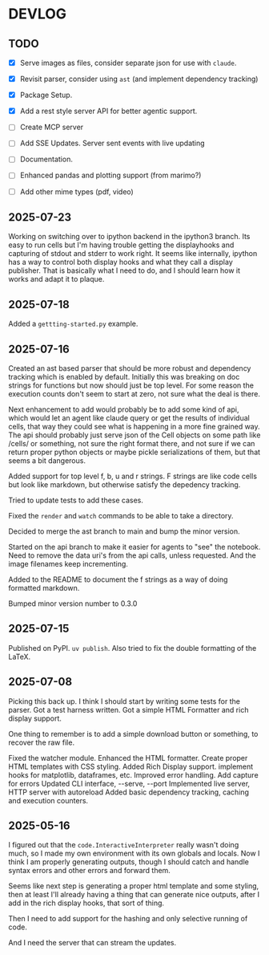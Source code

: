 # DEVLOG

## TODO

 - [X] Serve images as files, consider separate json for use with `claude`.
 - [X] Revisit parser, consider using `ast` (and implement dependency tracking)
 - [X] Package Setup.
 - [X] Add a rest style server API for better agentic support.
 - [ ] Create MCP server
 - [ ] Add SSE Updates. Server sent events with live updating
 - [ ] Documentation.
 - [ ] Enhanced pandas and plotting support (from marimo?)
 - [ ] Add other mime types (pdf, video)


## 2025-07-23

Working on switching over to ipython backend in the ipython3 branch.  Its easy to run cells
but I'm having trouble getting the displayhooks and capturing of stdout and stderr to work right.
It seems like internally, ipython has a way to control both display hooks and what they call a 
display publisher.  That is basically what I need to do, and I should learn how it works
and adapt it to plaque.

## 2025-07-18

Added a `gettting-started.py` example.


## 2025-07-16

Created an ast based parser that should be more robust and dependency tracking
which is enabled by default. Initially this was breaking on doc strings for
functions but now should just be top level. For some reason the execution
counts don't seem to start at zero, not sure what the deal is there.

Next enhancement to add would probably be to add some kind of api, which would
let an agent like claude query or get the results of individual cells, that way
they could see what is happening in a more fine grained way.  The api should
probably just serve json of the Cell objects on some path like /cells/ or
something, not sure the right format there, and not sure if we can return
proper python objects or maybe pickle serializations of them, but that seems a
bit dangerous. 

Added support for top level f, b, u and r strings.  F strings are like code
cells but look like markdown, but otherwise satisfy the depedency tracking.

Tried to update tests to add these cases.

Fixed the `render` and `watch` commands to be able to take a directory.

Decided to merge the ast branch to main and bump the minor version.

Started on the api branch to make it easier for agents to "see" the notebook.
Need to remove the data uri's from the api calls, unless requested. And the
image filenames keep incrementing.

Added to the README to document the f strings as a way of doing formatted markdown.

Bumped minor version number to 0.3.0

## 2025-07-15

Published on PyPI. `uv publish`. Also tried to fix the double formatting of the LaTeX.

## 2025-07-08

Picking this back up. I think I should start by writing some tests for the
parser.  Got a test harness written.  Got a simple HTML Formatter and rich
display support.

One thing to remember is to add a simple download button or something, to
recover the raw file.

Fixed the watcher module.
Enhanced the HTML formatter.  Create proper HTML templates with CSS styling.
Added Rich Display support. implement hooks for matplotlib, dataframes, etc.
Improved error handling.  Add capture for errors
Updated CLI interface, --serve, --port
Implemented live server, HTTP server with autoreload
Added basic dependency tracking, caching and execution counters.

## 2025-05-16

I figured out that the `code.InteractiveInterpreter` really wasn't doing much,
so I made my own environment with its own globals and locals. Now I think I am
properly generating outputs, though I should catch and handle syntax errors and
other errors and forward them.

Seems like next step is generating a proper html template and some styling, 
then at least I'll already having a thing that can generate nice outputs, after
I add in the rich display hooks, that sort of thing.

Then I need to add support for the hashing and only selective running of code.

And I need the server that can stream the updates.
